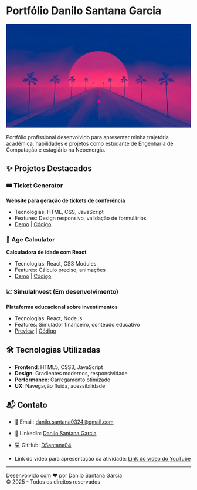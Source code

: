 # Portfólio Danilo Santana Garcia

![Preview do Portfólio](banner-hero.jpg)

Portfólio profissional desenvolvido para apresentar minha trajetória acadêmica, habilidades e projetos como estudante de Engenharia de Computação e estagiário na Neoenergia.

## ✨ Projetos Destacados

### 🎟️ Ticket Generator
**Website para geração de tickets de conferência**  
- Tecnologias: HTML, CSS, JavaScript  
- Features: Design responsivo, validação de formulários  
- [Demo](https://ticket-generator-ashy-tau.vercel.app/) | [Código](https://github.com/DSantana04/ticket-generator)

### 🧮 Age Calculator
**Calculadora de idade com React**  
- Tecnologias: React, CSS Modules  
- Features: Cálculo preciso, animações  
- [Demo](https://age-calculator-red-eta.vercel.app/) | [Código](https://github.com/DSantana04/age-calculator)

### 📈 SimulaInvest (Em desenvolvimento)
**Plataforma educacional sobre investimentos**  
- Tecnologias: React, Node.js  
- Features: Simulador financeiro, conteúdo educativo  
- [Preview](https://simula-invest-full-stack.vercel.app/) | [Código](https://github.com/MatheusMuinos/simula.invest_FullStack)

## 🛠 Tecnologias Utilizadas

- **Frontend**: HTML5, CSS3, JavaScript  
- **Design**: Gradientes modernos, responsividade  
- **Performance**: Carregamento otimizado  
- **UX**: Navegação fluida, acessibilidade  

## 📬 Contato

- 📧 Email: [danilo.santana0324@gmail.com](mailto:danilo.santana0324@gmail.com)  
- 💼 LinkedIn: [Danilo Santana Garcia](https://www.linkedin.com/in/danilo-santana-garcia/)  
- 💻 GitHub: [DSantana04](https://github.com/DSantana04)  

- Link do vídeo para apresentação da atividade: [Link do vídeo do YouTube](https://youtu.be/lBNwZjX6x88)
---

Desenvolvido com ❤️ por Danilo Santana Garcia  
© 2025 - Todos os direitos reservados
